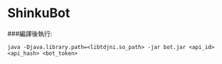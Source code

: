# ShinkuBot

###編譯後執行:
```
java -Djava.library.path=<libtdjni.so_path> -jar bot.jar <api_id> <api_hash> <bot_token>
```
